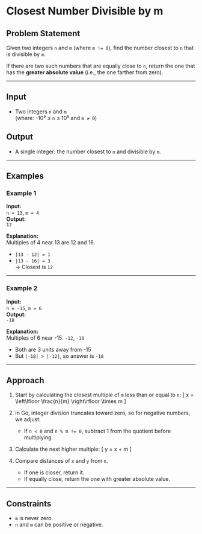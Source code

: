 # Closest Number Divisible by m

## Problem Statement

Given two integers `n` and `m` (where `m != 0`), find the number closest to `n` that is divisible by `m`.

If there are two such numbers that are equally close to `n`, return the one that has the **greater absolute value** (i.e., the one farther from zero).

---

## Input

- Two integers `n` and `m`  
  (where: -10⁹ ≤ `n` ≤ 10⁹ and `m ≠ 0`)

## Output

- A single integer: the number closest to `n` and divisible by `m`.

---

## Examples

### Example 1
**Input:**  
`n = 13`, `m = 4`  
**Output:**  
`12`

**Explanation:**  
Multiples of 4 near 13 are 12 and 16.  
- `|13 - 12| = 1`  
- `|13 - 16| = 3`  
→ Closest is `12`

---

### Example 2  
**Input:**  
`n = -15`, `m = 6`  
**Output:**  
`-18`

**Explanation:**  
Multiples of 6 near -15: `-12`, `-18`  
- Both are 3 units away from -15  
- But `|-18| > |-12|`, so answer is `-18`

---

## Approach

1. Start by calculating the closest multiple of `m` less than or equal to `n`:
   \[
   x = \left\lfloor \frac{n}{m} \right\rfloor \times m
   \]

2. In Go, integer division truncates toward zero, so for negative numbers, we adjust:
   - If `n < 0` and `n % m != 0`, subtract 1 from the quotient before multiplying.

3. Calculate the next higher multiple:
   \[
   y = x + m
   \]

4. Compare distances of `x` and `y` from `n`.  
   - If one is closer, return it.  
   - If equally close, return the one with greater absolute value.

---

## Constraints

- `m` is never zero.
- `n` and `m` can be positive or negative.
